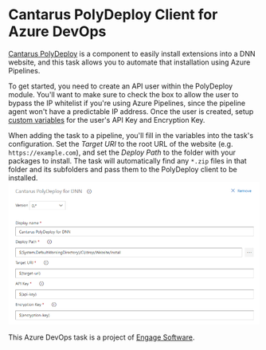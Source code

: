 # Cantarus PolyDeploy Client for Azure DevOps

[Cantarus PolyDeploy](https://www.cantarus.com/polydeploy) is a component to
easily install extensions into a DNN website, and this task allows you to
automate that installation using Azure Pipelines.

To get started, you need to create an API user within the PolyDeploy module.
You'll want to make sure to check the box to allow the user to bypass the IP
whitelist if you're using Azure Pipelines, since the pipeline agent won't have a
predictable IP address.  Once the user is created, setup
[custom variables](https://docs.microsoft.com/en-us/azure/devops/pipelines/release/variables#custom-variables)
for the user's API Key and Encryption Key.

When adding the task to a pipeline, you'll fill in the variables into the task's
configuration.  Set the _Target URI_ to the root URL of the website (e.g.
`https://example.com`), and set the _Deploy Path_ to the folder with your packages
to install.  The task will automatically find any `*.zip` files in that folder
and its subfolders and pass them to the PolyDeploy client to be installed.
![Task configuration screen](./static/task-config-screenshot.png)

This Azure DevOps task is a project of [Engage Software](https://engagesoftware.com/).
